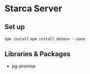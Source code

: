 # Starca Server
## Set up
```npm install```
```npm install dotenv --save```

## Libraries & Packages
- pg-promise


